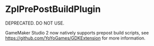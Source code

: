 # ZplPrePostBuildPlugin

DEPRECATED. DO NOT USE.

GameMaker Studio 2 now natively supports prepost build scripts, see https://github.com/YoYoGames/GDKExtension for more information.
